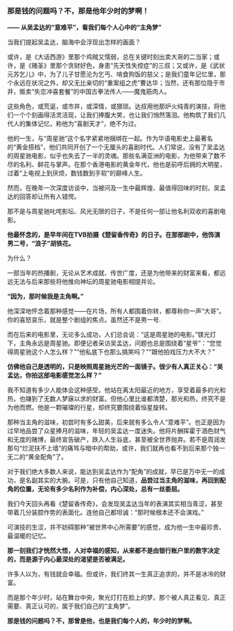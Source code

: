 ### **那是钱的问题吗？不，那是他年少时的梦啊！**

**—— 从吴孟达的“意难平”，看我们每个人心中的“主角梦”**

当我们提起吴孟达，脑海中会浮现出怎样的画面？

或许，是《大话西游》里那个鸡贼又懦弱，总在关键时刻出卖大哥的二当家；或许，是《赌圣》里那个贪财好色，身患“先天性失控症”的三叔；又或许，是《武状元苏乞儿》中，为了儿子甘愿沦为乞丐、啃食狗饭的慈父；是我们童年记忆里，那个永远在状况之外，却又无比亲切的“重案组之虎”曹达华；当然，还有那位隐于市井，贩卖“失恋冲喜套餐”的中国古拳法传人——魔鬼筋肉人。

这些角色，或荒诞，或市井，或深情，或猥琐。达叔用他那炉火纯青的演技，将他们一个个刻画得活灵活现，让我们捧腹大笑，也让我们悄然落泪。他构筑了我们几代人的集体记忆，称他为“喜剧天才”，绝不为过。

他的一生，与“周星驰”这个名字紧紧地捆绑在一起。作为华语电影史上最著名的“黄金搭档”，他们共同开创了一个无厘头的喜剧时代。人们常说，没有了吴孟达的周星驰电影，似乎也失去了一半的灵魂。那些名满亚洲的电影，为他带来了数不尽的名利、鲜花与掌声。在那个香港电影的黄金年代，他也是前呼后拥的大明星，过着“上电视上到厌烦，数钱数到手软”的巅峰人生。

然而，在晚年一次深度访谈中，当被问及一生中最辉煌、最值得回味的时刻，吴孟达的回答却让所有人错愕。

那不是与周星驰叱咤影坛、风光无限的日子，不是任何一部让他名利双收的喜剧电影。

**他最怀念的，是早年间在TVB拍摄《楚留香传奇》的日子。在那部剧中，他饰演男二号，“浪子”胡铁花。**

为什么？

一部当年的热播剧，无论从艺术成就、传世广度，还是为他带来的财富来看，都远远无法与后来那些将他推向神坛的周星驰电影相提并论。

**“因为，那时候我是主角啊。”** 

他深深地怀念着那种感觉——在片场，所有人都围着你转，都尊称你一声“大哥”。你的喜怒哀乐，就是整个剧组的焦点。虽然还不是男一号.

而在后来的电影里，无论多么成功，人们总会说：“这是周星驰的电影。”镁光灯下，主角永远是周星驰。即便记者采访吴孟达，问题也总是围绕着“星爷”：“您觉得周星驰这个人怎么样？”“他私底下也那么搞笑吗？”“跟他拍戏压力大不大？”

**仿佛他自己是透明的，只是映照周星驰光芒的一面镜子。很少有人真正关心：“吴孟达，你拍这部电影感觉怎么样？”**

我不知道有多少人能体会这种感受。他站在离太阳最近的地方，享受着最多的光和热，也赚到了无数人梦寐以求的财富。但他心里比谁都清楚，那光和热，终究不是为他而燃。他是一颗璀璨的行星，却终究要围绕着恒星旋转。

那种当主角的滋味，初尝时有多么甜美，后来就有多么令人“意难平”。也正是因为过早地品尝了众星捧月的滋味，年轻的吴孟达一度迷失。他将片酬挥霍于酒色财气和无度的赌博，最终宣告破产，跌入人生谷底，甚至被全世界抛弃。若不是周润发那句“烂泥扶不上墙”的痛骂与暗中的帮助，或许，我们就再也看不到后来那个独一无二的“黄金配角”了。

对于我们绝大多数人来说，能达到吴孟达作为“配角”的成就，早已是万中无一的成功，是名副其实的大腕。可是，只有他自己知道，**品尝过当主角的滋味，再回到配角的位置，无论有多少名利作为补偿，内心深处，总有一丝委屈。**

我们今天回头再看《楚留香传奇》，会发现吴孟达当年的表演其实相当青涩，甚至带着几分装腔作势的表面化。连他自己都坦诚：“那时候根本还不会演戏。”

可演技的生涩，并不妨碍那种“被世界中心所需要”的感觉，成为他一生中最珍贵、最温暖的记忆。

**那一刻我们才恍然大悟，人对幸福的感知，从来都不是由银行账户里的数字决定的，而是源于内心最深处的渴望是否被满足。**

许多人以为，有钱就会幸福。但或许，我们终其一生真正追求的，并不是冰冷的财富。

而是那个年少时，站在舞台中央，聚光灯打在脸上的梦。那个被人真正看见、真正需要、真正认可的，属于我们自己的“主角梦”。

**那是钱的问题吗？不，那曾是他，也是我们每个人的，年少时的梦啊。**
